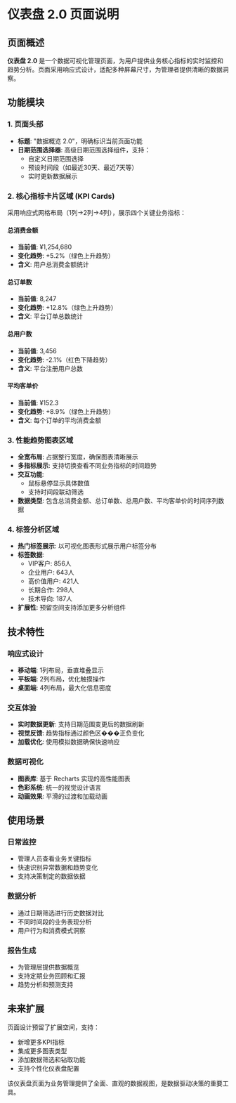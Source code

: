 # 仪表盘 2.0 页面说明

## 页面概述

**仪表盘 2.0** 是一个数据可视化管理页面，为用户提供业务核心指标的实时监控和趋势分析。页面采用响应式设计，适配多种屏幕尺寸，为管理者提供清晰的数据洞察。

## 功能模块

### 1. 页面头部

- **标题**: "数据概览 2.0"，明确标识当前页面功能
- **日期范围选择器**: 高级日期范围选择组件，支持：
  - 自定义日期范围选择
  - 预设时间段（如最近30天、最近7天等）
  - 实时更新数据展示

### 2. 核心指标卡片区域 (KPI Cards)

采用响应式网格布局（1列→2列→4列），展示四个关键业务指标：

#### 总消费金额

- **当前值**: ¥1,254,680
- **变化趋势**: +5.2%（绿色上升趋势）
- **含义**: 用户总消费金额统计

#### 总订单数

- **当前值**: 8,247
- **变化趋势**: +12.8%（绿色上升趋势）
- **含义**: 平台订单总数统计

#### 总用户数

- **当前值**: 3,456
- **变化趋势**: -2.1%（红色下降趋势）
- **含义**: 平台注册用户总数

#### 平均客单价

- **当前值**: ¥152.3
- **变化趋势**: +8.9%（绿色上升趋势）
- **含义**: 每个订单的平均消费金额

### 3. 性能趋势图表区域

- **全宽布局**: 占据整行宽度，确保图表清晰展示
- **多指标展示**: 支持切换查看不同业务指标的时间趋势
- **交互功能**:
  - 鼠标悬停显示具体数值
  - 支持时间段联动筛选
- **数据类型**: 包含总消费金额、总订单数、总用户数、平均客单价的时间序列数据

### 4. 标签分析区域

- **热门标签展示**: 以可视化图表形式展示用户标签分布
- **标签数据**:
  - VIP客户: 856人
  - 企业用户: 643人
  - 高价值用户: 421人
  - 长期合作: 298人
  - 技术导向: 187人
- **扩展性**: 预留空间支持添加更多分析组件

## 技术特性

### 响应式设计

- **移动端**: 1列布局，垂直堆叠显示
- **平板端**: 2列布局，优化触摸操作
- **桌面端**: 4列布局，最大化信息密度

### 交互体验

- **实时数据更新**: 支持日期范围变更后的数据刷新
- **视觉反馈**: 趋势指标通过颜色区���正负变化
- **加载优化**: 使用模拟数据确保快速响应

### 数据可视化

- **图表库**: 基于 Recharts 实现的高性能图表
- **色彩系统**: 统一的视觉设计语言
- **动画效果**: 平滑的过渡和加载动画

## 使用场景

### 日常监控

- 管理人员查看业务关键指标
- 快速识别异常数据和趋势变化
- 支持决策制定的数据依据

### 数据分析

- 通过日期筛选进行历史数据对比
- 不同时间段的业务表现分析
- 用户行为和消费模式洞察

### 报告生成

- 为管理层提供数据概览
- 支持定期业务回顾和汇报
- 趋势分析和预测支持

## 未来扩展

页面设计预留了扩展空间，支持：

- 新增更多KPI指标
- 集成更多图表类型
- 添加数据筛选和钻取功能
- 支持个性化仪表盘配置

该仪表盘页面为业务管理提供了全面、直观的数据视图，是数据驱动决策的重要工具。

